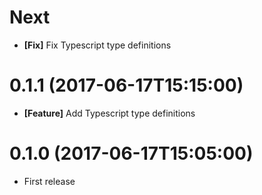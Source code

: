 # Next

- **[Fix]** Fix Typescript type definitions

# 0.1.1 (2017-06-17T15:15:00)

- **[Feature]** Add Typescript type definitions

# 0.1.0 (2017-06-17T15:05:00)

- First release
